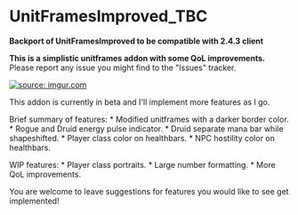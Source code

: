 # UnitFramesImproved_TBC
<b>Backport of UnitFramesImproved to be compatible with 2.4.3 client</b>

<b>This is a simplistic unitframes addon with some QoL improvements.</b>
Please report any issue you might find to the "Issues" tracker.

<a href="https://imgur.com/RPEg1St"><img src="https://i.imgur.com/RPEg1St.png" title="source: imgur.com" /></a>

This addon is currently in beta and I'll implement more features as I go.

Brief summary of features:
	* Modified unitframes with a darker border color.
	* Rogue and Druid energy pulse indicator.
	* Druid separate mana bar while shapeshifted.
	* Player class color on healthbars.
	* NPC hostility color on healthbars.

WIP features:
	* Player class portraits.
	* Large number formatting.
	* More QoL improvements.

You are welcome to leave suggestions for features you would like to see get implemented!
